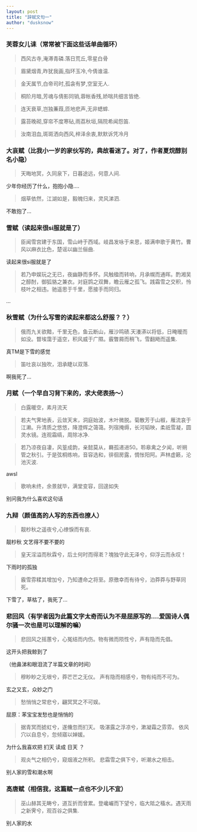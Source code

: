 ```yaml
---
layout: post
title: "辞赋文句一"
author: "dusksnow"
---
```


### 芙蓉女儿诔（常常被下面这些话单曲循环）

>西风古寺,淹滞青磷.落日荒丘,零星白骨

>眉黛烟青,昨犹我画,指环玉冷,今倩谁温.

>金天属节,白帝司时,孤衾有梦,空室无人.

>桐阶月暗,芳魂与倩影同销,蓉帐香残,娇喘共细言皆绝.

>连天衰草,岂独蒹葭,匝地悲声,无非蟋蟀.

>露苔晚砌,穿帘不度寒砧,雨荔秋垣,隔院希闻怨笛.

>汝南泪血,斑斑洒向西风,梓泽余衷,默默诉凭冷月

### 大哀赋（比我小一岁的家伙写的，典故看迷了。对了，作者夏烷醇别名小隐）

> 天晦地冥，久同泉下，日暮途远，何意人间.

少年你经历了什么，抱抱小隐....

> 烟草依然，江湖如是，毅魄归来，灵风涕泗.

不敢抱了...

### 雪赋（读起来很si服就是了）

> 臣闻雪宫建于东国，雪山峙于西域。岐昌发咏于来思，姬满申歌于黄竹。曹风以麻衣比色，楚谣以幽兰俪曲.

读起来很si服就是了

> 若乃申娱玩之无已，夜幽静而多怀。风触楹而转响，月承幌而通晖。酌湘吴之醇酎，御狐貉之兼衣。对庭鹍之双舞，瞻云雁之孤飞。践霜雪之交积，怜枝叶之相违。驰遥思于千里，愿接手而同归。

...

### 秋雪赋（为什么写雪的读起来都这么舒服？？）

> 俄而九关欲黯，千里无色，鱼云断山，雁沙鸣碛.天瀁漭以将低，日晻暧而如没。瞀埃霭于遥空，积风威于广隰。霰瞥屑而稍飞，雪翻飏而遥集.

真TM是下雪的感觉

> 笛吐哀以独吹，泪承睫以双落.

啊我死了...

### 月赋（一个早自习背下来的，求大佬表扬～）

> 白露暖空，素月流天

> 若夫气霁地表，云敛天末，洞庭始波，木叶微脱。菊散芳于山椒，雁流哀于江濑。升清质之悠悠，降澄辉之蔼蔼。列宿掩缛，长河韬映，柔祇雪凝，圆灵水镜。连观霜缟，周除冰净.

> 若乃凉夜自凄，风篁成韵，亲懿莫从，羇孤递进50。聆皋禽之夕闻，听朔管之秋引。于是弦桐练响，音容选和，徘徊房露，惆怅阳阿。声林虚籁，沦池灭波.

awsl

> 歌响未终，余景就毕，满堂变容，回遑如失

别问我为什么喜欢这句话

### 九辩（颜值高的人写的东西也撩人）

> 靓杪秋之遥夜兮,心缭悷而有哀.

靓杪秋 文艺得不要不要的

> 皇天淫溢而秋霖兮，后土何时而得漧？塊独守此无泽兮，仰浮云而永叹！

下雨时的孤独

> 霰雪雰糅其增加兮，乃知遭命之将至。原徼幸而有待兮，泊莽莽与野草同死。

下雪了，草枯了，我死了...

### 悲回风（有学者因为此篇文字太奇而认为不是屈原写的....爱国诗人偶尔骚一次也是可以理解的嘛）

> 悲回风之摇蕙兮，心冤结而内伤。物有微而陨性兮，声有隐而先倡。

这开头把我鲸到了

（他鼻涕和眼泪流了半篇文章的时间）

> 穆眇眇之无垠兮，莽芒芒之无仪。
声有隐而相感兮，物有纯而不可为。

玄之又玄，众妙之门

> 愁悄悄之常悲兮，翩冥冥之不可娱。

屈原：苯宝宝发愁也是悄悄的

> 据青冥而摅虹兮，遂儵忽而扪天。
吸湛露之浮凉兮，漱凝霜之雰雰。
依风穴以自息兮，忽倾寤以婵媛。

为什么我喜欢把 扪天 读成 日天 ？

> 观炎气之相仍兮，窥烟液之所积。
悲霜雪之俱下兮，听潮水之相击。

别人家的雪和潮水啊

### 高唐赋（相信我，这篇赋一点也不少儿不宜）

> 巫山赫其无畴兮，道互折而曾累。登巉巗而下望兮，临大阺之稸水。遇天雨之新霁兮，观百谷之俱集.

别人家的水